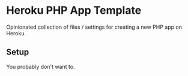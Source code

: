 # Heroku PHP App Template

Opinionated collection of files / settings for creating
a new PHP app on Heroku.

## Setup

You probably don't want to.